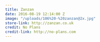 ```yaml
---
title: Zanzan
date: 2016-08-19 12:14:00 Z
image: "/uploads/106%20-%20zanzan@2x.jpg"
store-link: http://zanzan.co.uk
credit: No Plans
credit-link: http://no-plans.com
---
```


